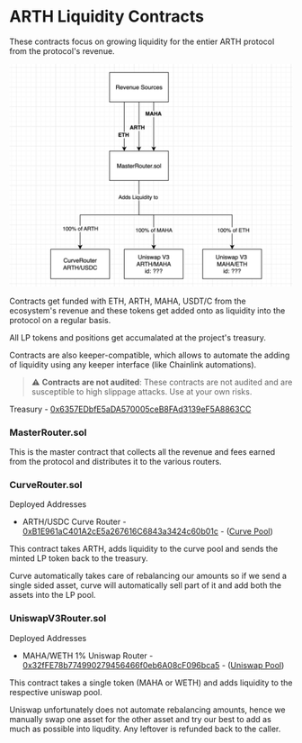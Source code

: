 # ARTH Liquidity Contracts

These contracts focus on growing liquidity for the entier ARTH protocol from the protocol's revenue.

![Liquidity Router](./router.png "Liquidity Router flow")

Contracts get funded with ETH, ARTH, MAHA, USDT/C from the ecosystem's revenue and these tokens get added onto as liquidity into the protocol on a regular basis.

All LP tokens and positions get accumalated at the project's treasury.

Contracts are also keeper-compatible, which allows to automate the adding of liquidity using any keeper interface (like Chainlink automations).

> :warning: **Contracts are not audited**: These contracts are not audited and are susceptible to high slippage attacks. Use at your own risks.

Treasury - [0x6357EDbfE5aDA570005ceB8FAd3139eF5A8863CC](https://etherscan.io/address/0x6357EDbfE5aDA570005ceB8FAd3139eF5A8863CC)

### MasterRouter.sol

This is the master contract that collects all the revenue and fees earned from the protocol and distributes it to the various routers.

### CurveRouter.sol

Deployed Addresses

- ARTH/USDC Curve Router - [0xB1E961aC401A2cE5a267616C6843a3424c60b01c](https://etherscan.io/address/0xB1E961aC401A2cE5a267616C6843a3424c60b01c) - ([Curve Pool](https://curve.fi/#/ethereum/pools/factory-crypto-185/deposit))

This contract takes ARTH, adds liquidity to the curve pool and sends the minted LP token back to the treasury.

Curve automatically takes care of rebalancing our amounts so if we send a single sided asset, curve will automatically sell part of it and add both the assets into the LP pool.

### UniswapV3Router.sol

Deployed Addresses

- MAHA/WETH 1% Uniswap Router - [0x32fFE78b774990279456466f0eb6A08cF096bca5](https://etherscan.io/address/0x32ffe78b774990279456466f0eb6a08cf096bca5) - ([Uniswap Pool](https://info.uniswap.org/#/pools/0xb28ddf1ee8ee014eafbecd8de979ac8d297931c7))

This contract takes a single token (MAHA or WETH) and adds liquidity to the respective uniswap pool.

Uniswap unfortunately does not automate rebalancing amounts, hence we manually swap one asset for the other asset and try our best to add as much as possible into liqudity. Any leftover is refunded back to the caller.
